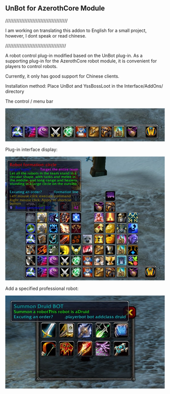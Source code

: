 ## UnBot for AzerothCore Module

///////////////////////////////////////

I am working on translating this addon to English for a small project, however, I dont speak or read chinese.

//////////////////////////////////////

A robot control plug-in modified based on the UnBot plug-in. As a supporting plug-in for the AzerothCore robot module, it is convenient for players to control robots.

Currently, it only has good support for Chinese clients.

Installation method: Place UnBot and YssBossLoot in the Interface/AddOns/ directory

The control / menu bar

![](docs/bar.jpg)

Plug-in interface display:

![](docs/display.jpg)

Add a specified professional robot:

![](docs/addclass.jpg)



